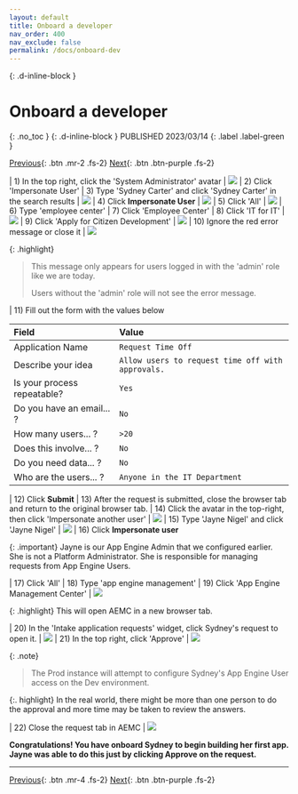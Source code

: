 ```yaml
---
layout: default
title: Onboard a developer
nav_order: 400
nav_exclude: false
permalink: /docs/onboard-dev
---
```


{: .d-inline-block }
# Onboard a developer
{: .no_toc }
{: .d-inline-block }
PUBLISHED 2023/03/14
{: .label .label-green }

[Previous][PREV]{: .btn .mr-2 .fs-2}
[Next][NEXT]{: .btn .btn-purple .fs-2}

| 1) In the top right, click the 'System Administrator' avatar | ![](../assets/images/2023-03-14-12-31-53.png)
| 2) Click 'Impersonate User' 
| 3) Type 'Sydney Carter' and click 'Sydney Carter' in the search results | ![](../assets/images/2023-03-14-12-34-01.png)
| 4) Click **Impersonate User** | ![](../assets/images/2023-03-14-12-34-24.png)
| 5) Click 'All' | ![](../assets/images/2023-03-14-12-35-45.png)
| 6) Type 'employee center'
| 7) Click 'Employee Center'
| 8) Click 'IT for IT' | ![](../assets/images/2023-03-14-12-36-45.png)
| 9) Click 'Apply for Citizen Development' | ![](../assets/images/2023-03-14-12-37-08.png)
| 10) Ignore the red error message or close it | ![](../assets/images/2023-03-14-12-37-43.png)

{: .highlight}
> This message only appears for users logged in with the 'admin' role like we are today.
>
> Users without the 'admin' role will not see the error message. 

| 11) Fill out the form with the values below 

| Field | Value |
|:---|:---|
| Application Name | ```Request Time Off``` 
| Describe your idea | ```Allow users to request time off with approvals.```
| Is your process repeatable? | ```Yes```
| Do you have an email... ? | ```No```
| How many users... ? | ```>20```
| Does this involve... ? | ```No```
| Do you need data... ? | ```No```
| Who are the users... ? | ```Anyone in the IT Department```

| 12) Click **Submit**
| 13) After the request is submitted, close the browser tab and return to the original browser tab. 
| 14) Click the avatar in the top-right, then click 'Impersonate another user' | ![](../assets/images/2023-03-14-12-44-50.png)
| 15) Type 'Jayne Nigel' and click 'Jayne Nigel' | ![](../assets/images/2023-03-14-12-45-21.png)
| 16) Click **Impersonate user**

{: .important}
Jayne is our App Engine Admin that we configured earlier. She is not a Platform Administrator. She is responsible for managing requests from App Engine Users.

| 17) Click 'All'
| 18) Type 'app engine management'
| 19) Click 'App Engine Management Center' | ![](../assets/images/2023-03-14-12-47-53.png)

{: .highlight}
This will open AEMC in a new browser tab.

| 20) In the 'Intake application requests' widget, click Sydney's request to open it. | ![](../assets/images/2023-03-14-12-49-13.png)
| 21) In the top right, click 'Approve' | ![](../assets/images/2023-03-14-12-50-13.png)

{: .note}
> The Prod instance will attempt to configure Sydney's App Engine User access on the Dev environment.

{:. highlight}
In the real world, there might be more than one person to do the approval and more time may be taken to review the answers.

| 22) Close the request tab in AEMC | ![](../assets/images/2023-03-14-12-52-16.png)

**Congratulations! You have onboard Sydney to begin building her first app.  Jayne was able to do this just by clicking Approve on the request.**

---

[Previous][PREV]{: .btn .mr-4 .fs-2}
[Next][NEXT]{: .btn .btn-purple .fs-2}

[PREV]: /lab_aemc/docs/app-intake
[NEXT]: /lab_aemc/docs/faqs
